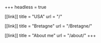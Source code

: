 +++
headless = true

[[link]]
title = "USA"
url = "/"

[[link]]
title = "Bretagne"
url = "/Bretagne/"

[[link]]
title = "About me"
url = "/about/"
+++
